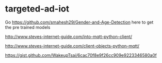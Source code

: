 # targeted-ad-iot

Go https://github.com/smahesh29/Gender-and-Age-Detection here to get the pre trained models

http://www.steves-internet-guide.com/into-mqtt-python-client/

http://www.steves-internet-guide.com/client-objects-python-mqtt/

https://gist.github.com/WakeupTsai/6cac70f8e9f26cc909e9223346580a0f
